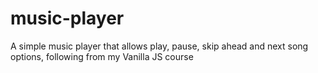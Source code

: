 # music-player
 A simple music player that allows play, pause, skip ahead and next song options, following from my Vanilla JS course
